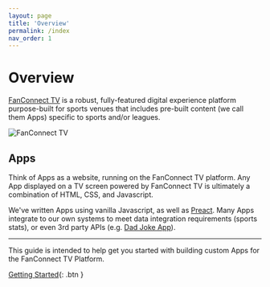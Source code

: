 ```yaml
---
layout: page
title: 'Overview'
permalink: /index
nav_order: 1
---
```


# Overview

[FanConnect TV](https://fanconnect.tv) is a robust, fully-featured digital experience platform
purpose-built for sports venues that includes pre-built content (we call them Apps) specific to
sports and/or leagues.

![FanConnect TV](/assets/img/fire-panel-content.png)

## Apps

Think of Apps as a website, running on the FanConnect TV platform. Any App displayed on a TV
screen powered by FanConnect TV is ultimately a combination of HTML, CSS, and Javascript.

We've written Apps using vanilla Javascript, as well as [Preact](https://preactjs.com/). Many Apps
integrate to our own systems to meet data integration requirements (sports stats), or even 3rd party
APIs (e.g. [Dad Joke App](https://github.com/fanconnect/developer/tree/main/examples/dad-joke-app)).

---

This guide is intended to help get you started with building custom Apps for the FanConnect TV
Platform.

[Getting Started](/get-started){: .btn }
